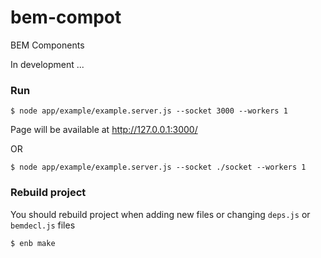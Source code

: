 # bem-compot
BEM Components

In development ...

### Run

    $ node app/example/example.server.js --socket 3000 --workers 1

Page will be available at http://127.0.0.1:3000/

OR

    $ node app/example/example.server.js --socket ./socket --workers 1

### Rebuild project
You should rebuild project when adding new files or changing `deps.js` or `bemdecl.js` files

    $ enb make
